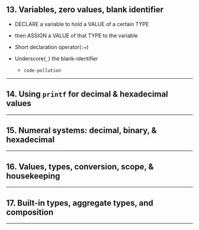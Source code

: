 ## 13. Variables, zero values, blank identifier

* DECLARE a variable to hold a VALUE of a certain TYPE
* then ASSIGN a VALUE of that TYPE to the variable

* Short declaration operator(`:=`)
* Underscore(`_`) the blank-identifier
    - `code-pollution`

***

## 14. Using `printf` for decimal & hexadecimal values

***

## 15. Numeral systems: decimal, binary, & hexadecimal

***

## 16. Values, types, conversion, scope, & housekeeping

***

## 17. Built-in types, aggregate types, and composition

*** 

